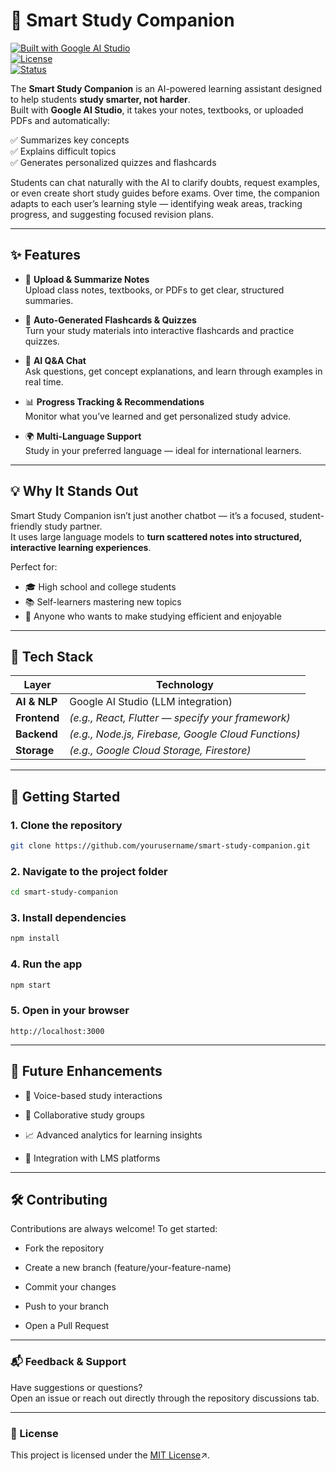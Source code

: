 # 📘 Smart Study Companion

[![Built with Google AI Studio](https://img.shields.io/badge/Built%20with-Google%20AI%20Studio-blue?logo=google)](https://aistudio.google.com)  
[![License](https://img.shields.io/badge/License-MIT-green.svg)](LICENSE)  
[![Status](https://img.shields.io/badge/Status-In%20Development-orange)]()  

The **Smart Study Companion** is an AI-powered learning assistant designed to help students **study smarter, not harder**.  
Built with **Google AI Studio**, it takes your notes, textbooks, or uploaded PDFs and automatically:

✅ Summarizes key concepts  
✅ Explains difficult topics  
✅ Generates personalized quizzes and flashcards  

Students can chat naturally with the AI to clarify doubts, request examples, or even create short study guides before exams. Over time, the companion adapts to each user’s learning style — identifying weak areas, tracking progress, and suggesting focused revision plans.

---

## ✨ Features

- 📄 **Upload & Summarize Notes**  
  Upload class notes, textbooks, or PDFs to get clear, structured summaries.

- 🧠 **Auto-Generated Flashcards & Quizzes**  
  Turn your study materials into interactive flashcards and practice quizzes.

- 💬 **AI Q&A Chat**  
  Ask questions, get concept explanations, and learn through examples in real time.

- 📊 **Progress Tracking & Recommendations**  
  Monitor what you’ve learned and get personalized study advice.

- 🌍 **Multi-Language Support**  
  Study in your preferred language — ideal for international learners.

---

## 💡 Why It Stands Out

Smart Study Companion isn’t just another chatbot — it’s a focused, student-friendly study partner.  
It uses large language models to **turn scattered notes into structured, interactive learning experiences**.  

Perfect for:
- 🎓 High school and college students  
- 📚 Self-learners mastering new topics  
- 🧩 Anyone who wants to make studying efficient and enjoyable  

---

## 🧠 Tech Stack

| Layer | Technology |
|-------|-------------|
| **AI & NLP** | Google AI Studio (LLM integration) |
| **Frontend** | *(e.g., React, Flutter — specify your framework)* |
| **Backend** | *(e.g., Node.js, Firebase, Google Cloud Functions)* |
| **Storage** | *(e.g., Google Cloud Storage, Firestore)* |

---

## 🚀 Getting Started

### 1. Clone the repository  
```bash
git clone https://github.com/yourusername/smart-study-companion.git
```

### 2. Navigate to the project folder  
```bash
cd smart-study-companion
```

### 3. Install dependencies
```bash
npm install
```

### 4. Run the app
```bash
npm start
```

### 5. Open in your browser
```arduino
http://localhost:3000
```
---

## 🧩 Future Enhancements

- 🎤 Voice-based study interactions

- 👥 Collaborative study groups

- 📈 Advanced analytics for learning insights

- 🔗 Integration with LMS platforms

---

## 🛠️ Contributing

Contributions are always welcome!
To get started:

- Fork the repository

- Create a new branch (feature/your-feature-name)

- Commit your changes

- Push to your branch

- Open a Pull Request

---

### 📬 Feedback & Support

Have suggestions or questions?<br>
Open an issue or reach out directly through the repository discussions tab.

---

### 📝 License

This project is licensed under the [MIT License](LICENSE)↗️.
